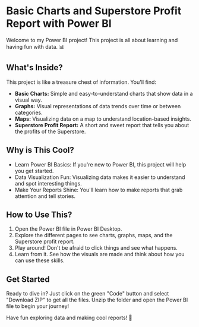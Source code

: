 # Basic Charts and Superstore Profit Report with Power BI

Welcome to my Power BI project! This project is all about learning and having fun with data. 📊

## What's Inside?

This project is like a treasure chest of information. You'll find:

- **Basic Charts:** Simple and easy-to-understand charts that show data in a visual way.
- **Graphs:** Visual representations of data trends over time or between categories.
- **Maps:** Visualizing data on a map to understand location-based insights.
- **Superstore Profit Report:** A short and sweet report that tells you about the profits of the Superstore.

## Why is This Cool?

- Learn Power BI Basics: If you're new to Power BI, this project will help you get started.
- Data Visualization Fun: Visualizing data makes it easier to understand and spot interesting things.
- Make Your Reports Shine: You'll learn how to make reports that grab attention and tell stories.

## How to Use This?

1. Open the Power BI file in Power BI Desktop.
2. Explore the different pages to see charts, graphs, maps, and the Superstore profit report.
3. Play around! Don't be afraid to click things and see what happens.
4. Learn from it. See how the visuals are made and think about how you can use these skills.

## Get Started

Ready to dive in? Just click on the green "Code" button and select "Download ZIP" to get all the files. Unzip the folder and open the Power BI file to begin your journey!

Have fun exploring data and making cool reports! 🚀
